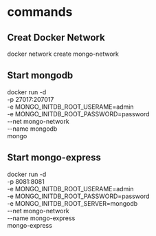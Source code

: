 # commands

## Creat Docker Network
docker network create mongo-network

## Start mongodb

docker run -d \
-p 27017:207017 \
-e MONGO_INITDB_ROOT_USERAME=admin \
-e MONGO_INITDB_ROOT_PASSWORD=password \
--net mongo-network \
--name mongodb \
mongo

## Start mongo-express

docker run -d \
-p 8081:8081 \
-e MONGO_INITDB_ROOT_USERAME=admin \
-e MONGO_INITDB_ROOT_PASSWORD=password \
-e MONGO_INITDB_ROOT_SERVER=mongodb \
--net mongo-network \
--name mongo-express \
mongo-express